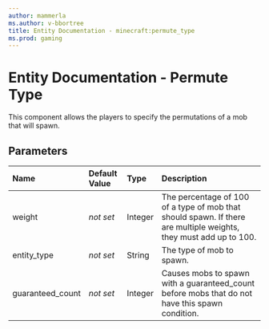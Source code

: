 ```yaml
---
author: mammerla
ms.author: v-bbortree
title: Entity Documentation - minecraft:permute_type
ms.prod: gaming
---
```


# Entity Documentation - Permute Type

This component allows the players to specify the permutations of a mob that will spawn.

## Parameters

|Name|Default Value |Type |Description |
|:-----------|:-----------|:-----------|:-----------|
|weight| *not set* |Integer | The percentage of 100 of a type of mob that should spawn. If there are multiple weights, they must add up to 100. |
|entity_type| *not set* |String | The type of mob to spawn. |
|guaranteed_count| *not set* | Integer|  Causes mobs to spawn with a guaranteed_count before mobs that do not have this spawn condition.|